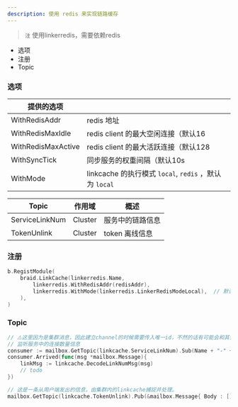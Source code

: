 ```yaml
---
description: 使用 redis 来实现链路缓存
---
```


> `注` 使用linkerredis，需要依赖redis

* 选项
* 注册
* Topic

### 选项
| 提供的选项 |  |
| ---- | ---- | 
| WithRedisAddr | redis 地址 |
| WithRedisMaxIdle | redis client 的最大空闲连接（默认16 |
| WithRedisMaxActive | redis client 的最大活跃连接（默认128 |
| WithSyncTick | 同步服务的权重间隔（默认10s |
| WithMode | linkcache 的执行模式 `local`, `redis` ，默认为 `local` |

| Topic | 作用域 | 概述 |
| ---- | ---- | ---- |
| ServiceLinkNum | Cluster | 服务中的链路信息 |
|TokenUnlink| Cluster  |token 离线信息|

### 注册

```go
b.RegistModule(
    braid.LinkCache(linkerredis.Name,
        linkerredis.WithRedisAddr(redisAddr),
        linkerredis.WithMode(linkerredis.LinkerRedisModeLocal),  // 默认是 local 
    ),
)
```

### Topic

```go
// ⚠️这里因为是集群消息，因此建立channel的时候需要传入唯一id，不然的话有可能会和其他的服务产生竞争。
// 监听服务中的连接数量信息
consumer := mailbox.GetTopic(linkcache.ServiceLinkNum).Sub(Name + "-" + ip)
consumer.Arrived(func(msg *mailbox.Message){
    linkMsg := linkcache.DecodeLinkNumMsg(msg)
    // todo
})

// 这是一条从用户端发出的信息，由集群内的linkcache捕捉并处理。
mailbox.GetTopic(linkcache.TokenUnlink).Pub(&mailbox.Message{ Body : []byte("token") })

```